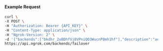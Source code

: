 <!-- Code generated for API Clients. DO NOT EDIT. -->

#### Example Request

```bash
curl \
-X POST \
-H "Authorization: Bearer {API_KEY}" \
-H "Content-Type: application/json" \
-H "Ngrok-Version: 2" \
-d '{"backends":["bkdhr_2uBDhfVj8VPniQO3WucnP8mh1hf"],"description":"acme failover","metadata":"{\"environment\": \"staging\"}"}' \
https://api.ngrok.com/backends/failover
```
